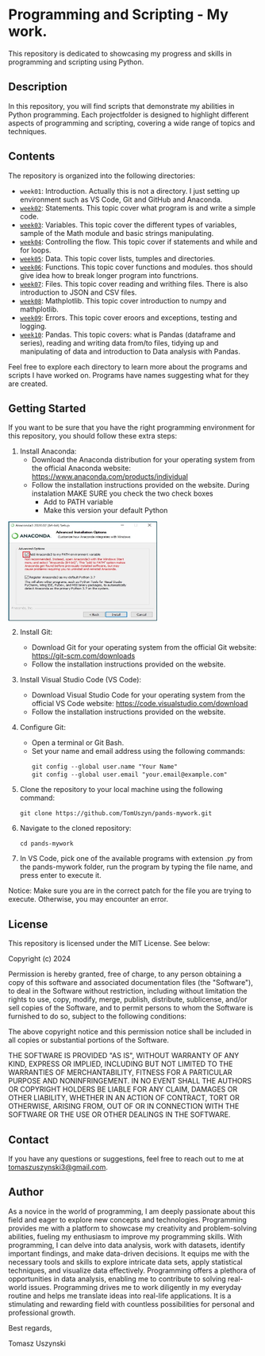 # Programming and Scripting - My work.

This repository is dedicated to showcasing my progress and skills in programming and scripting using Python.

## Description

In this repository, you will find scripts that demonstrate my abilities in Python programming. Each projectfolder is designed to highlight different aspects of programming and scripting, covering a wide range of topics and techniques.

## Contents

The repository is organized into the following directories:

- `week01`: Introduction. Actually this is not a directory. I just setting up environment such as VS Code, Git and GitHub and Anaconda.
- [`week02`](week02-statements): Statements. This topic cover what program is and write a simple code.
- [`week03`](week03-variables): Variables. This topic cover the different types of variables, sample of the Math module and basic strings manipulating.
- [`week04`](week04-flow): Controlling the flow. This topic cover if statements and while and for loops.
- [`week05`](week05-datastructures): Data. This topic cover lists, tumples and directories.
- [`week06`](week06-functions): Functions. This topic cover functions and modules. thos should give idea how to break longer program into functrions.
- [`week07`](week07-files): Files. This topic cover reading and writhing files. There is also introduction to JSON and CSV files.
- [`week08`](week08-plots): Mathplotlib. This topic cover introduction to numpy and mathplotlib.
- [`week09`](week09-errors): Errors. This topic cover eroors and exceptions, testing and logging.
- [`week10`](week10-pandas): Pandas. This topic covers: what is Pandas (dataframe and series), reading and writing data from/to files, tidying up and manipulating of data and introduction to Data analysis with Pandas.

Feel free to explore each directory to learn more about the programs and scripts I have worked on. Programs have names suggesting what for they are created.

## Getting Started

If you want to be sure that you have the right programming environment for this repository, you should follow these extra 
steps:

1. Install Anaconda: 
    - Download the Anaconda distribution for your operating system from the official Anaconda website: https://www.anaconda.com/products/individual
    - Follow the installation instructions provided on the website. 
      During instalation MAKE SURE you check the two check boxes
       * Add to PATH variable
       * Make this version your default Python


<img src="img/advanced_option.png"  width="300" height="200" img align='center'>
   

2. Install Git:
    - Download Git for your operating system from the official Git website: https://git-scm.com/downloads
    - Follow the installation instructions provided on the website.

3. Install Visual Studio Code (VS Code):
    - Download Visual Studio Code for your operating system from the official VS Code website: https://code.visualstudio.com/download
    - Follow the installation instructions provided on the website.

4. Configure Git:
    - Open a terminal or Git Bash.
    - Set your name and email address using the following commands:
      ```
      git config --global user.name "Your Name"
      git config --global user.email "your.email@example.com"
      ```

5. Clone the repository to your local machine using the following command:
    ```
    git clone https://github.com/TomUszyn/pands-mywork.git
    ```

6. Navigate to the cloned repository:
    ```
    cd pands-mywork

7. In VS Code, pick one of the available programs with extension .py from the pands-mywork folder, run the program
by typing the file name, and press enter to execute it.

Notice: Make sure you are in the correct patch for the file you are trying to execute. Otherwise, you may encounter an error.

## License

This repository is licensed under the MIT License. See below:


Copyright (c) 2024 <copyright holder Tomasz Uszynski>

Permission is hereby granted, free of charge, to any person obtaining a copy
of this software and associated documentation files (the "Software"), to deal
in the Software without restriction, including without limitation the rights
to use, copy, modify, merge, publish, distribute, sublicense, and/or sell
copies of the Software, and to permit persons to whom the Software is
furnished to do so, subject to the following conditions:

The above copyright notice and this permission notice shall be included in all
copies or substantial portions of the Software.

THE SOFTWARE IS PROVIDED "AS IS", WITHOUT WARRANTY OF ANY KIND, EXPRESS OR
IMPLIED, INCLUDING BUT NOT LIMITED TO THE WARRANTIES OF MERCHANTABILITY,
FITNESS FOR A PARTICULAR PURPOSE AND NONINFRINGEMENT. IN NO EVENT SHALL THE
AUTHORS OR COPYRIGHT HOLDERS BE LIABLE FOR ANY CLAIM, DAMAGES OR OTHER
LIABILITY, WHETHER IN AN ACTION OF CONTRACT, TORT OR OTHERWISE, ARISING FROM,
OUT OF OR IN CONNECTION WITH THE SOFTWARE OR THE USE OR OTHER DEALINGS IN THE
SOFTWARE.

## Contact

If you have any questions or suggestions, feel free to reach out to me at [tomaszuszynski3@gmail.com](mailto:tomaszuszynski@gmail.com).

## Author

As a novice in the world of programming, I am deeply passionate about this field and eager to explore new concepts and technologies. Programming provides me with a platform to showcase my creativity and problem-solving abilities, fueling my enthusiasm to improve my programming skills. With programming, I can delve into data analysis, work with datasets, identify important findings, and make data-driven decisions. It equips me with the necessary tools and skills to explore intricate data sets, apply statistical techniques, and visualize data effectively. Programming offers a plethora of opportunities in data analysis, enabling me to contribute to solving real-world issues. Programming drives me to work diligently in my everyday routine and helps me translate ideas into real-life applications. It is a stimulating and rewarding field with countless possibilities for personal and professional growth.

Best regards,

Tomasz Uszynski
